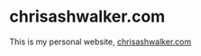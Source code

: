 
# chrisashwalker.com

This is my personal website, [chrisashwalker.com](https://chrisashwalker.com/)

